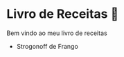 # Livro de Receitas :checkered_flag:

Bem vindo ao meu livro de receitas

- Strogonoff de Frango



